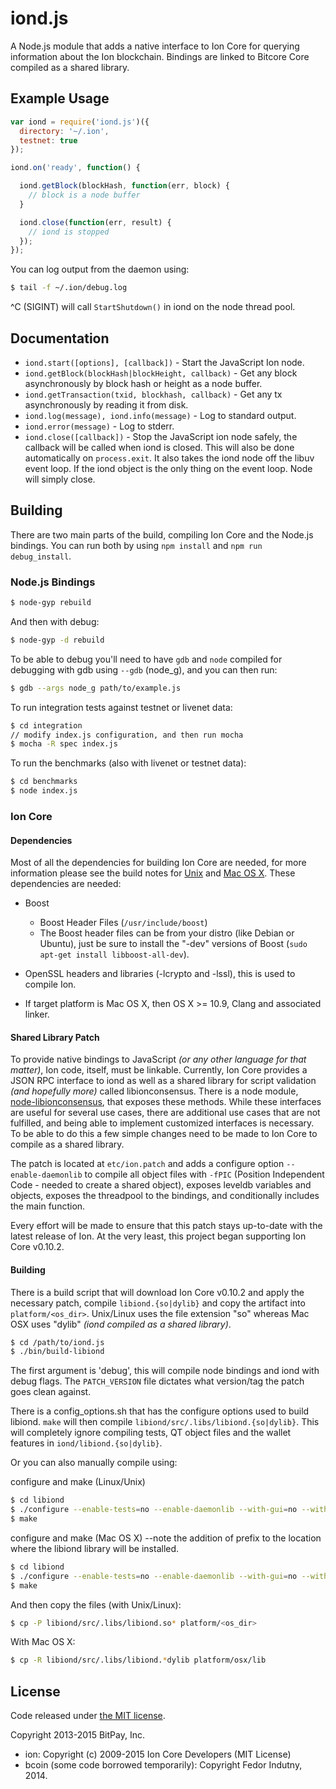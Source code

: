 # iond.js

A Node.js module that adds a native interface to Ion Core for querying information about the Ion blockchain. Bindings are linked to Bitcore Core compiled as a shared library.

## Example Usage

``` js
var iond = require('iond.js')({
  directory: '~/.ion',
  testnet: true
});

iond.on('ready', function() {

  iond.getBlock(blockHash, function(err, block) {
    // block is a node buffer
  }

  iond.close(function(err, result) {
    // iond is stopped
  });
});

```

You can log output from the daemon using:

``` bash
$ tail -f ~/.ion/debug.log
```

^C (SIGINT) will call `StartShutdown()` in iond on the node thread pool.

## Documentation

- `iond.start([options], [callback])` - Start the JavaScript Ion node.
- `iond.getBlock(blockHash|blockHeight, callback)` - Get any block asynchronously by block hash or height as a node buffer.
- `iond.getTransaction(txid, blockhash, callback)` - Get any tx asynchronously by reading it from disk.
- `iond.log(message), iond.info(message)` - Log to standard output.
- `iond.error(message)` - Log to stderr.
- `iond.close([callback])` - Stop the JavaScript ion node safely, the callback will be called when iond is closed. This will also be done automatically on `process.exit`. It also takes the iond node off the libuv event loop. If the iond object is the only thing on the event loop. Node will simply close.

## Building

There are two main parts of the build, compiling Ion Core and the Node.js bindings. You can run both by using `npm install` and `npm run debug_install`.

### Node.js Bindings

```bash
$ node-gyp rebuild
```

And then with debug:

```bash
$ node-gyp -d rebuild
```

To be able to debug you'll need to have `gdb` and `node` compiled for debugging with gdb using `--gdb` (node_g), and you can then run:

```bash
$ gdb --args node_g path/to/example.js
```

To run integration tests against testnet or livenet data:

```bash
$ cd integration
// modify index.js configuration, and then run mocha
$ mocha -R spec index.js
```

To run the benchmarks (also with livenet or testnet data):

```bash
$ cd benchmarks
$ node index.js
```

### Ion Core

#### Dependencies

Most of all the dependencies for building Ion Core are needed, for more information please see the build notes for [Unix](https://github.com/ion/ion/blob/master/doc/build-unix.md) and [Mac OS X](https://github.com/ion/ion/blob/master/doc/build-osx.md). These dependencies are needed:

- Boost
  - Boost Header Files (`/usr/include/boost`)
  - The Boost header files can be from your distro (like Debian or Ubuntu), just be sure to install the "-dev" versions of Boost (`sudo apt-get install libboost-all-dev`).

- OpenSSL headers and libraries (-lcrypto and -lssl), this is used to compile Ion.

- If target platform is Mac OS X, then OS X >= 10.9, Clang and associated linker.

#### Shared Library Patch

To provide native bindings to JavaScript *(or any other language for that matter)*, Ion code, itself, must be linkable. Currently, Ion Core provides a JSON RPC interface to iond as well as a shared library for script validation *(and hopefully more)* called libionconsensus. There is a node module, [node-libionconsensus](https://github.com/bitpay/node-libionconsensus), that exposes these methods. While these interfaces are useful for several use cases, there are additional use cases that are not fulfilled, and being able to implement customized interfaces is necessary. To be able to do this a few simple changes need to be made to Ion Core to compile as a shared library.

The patch is located at `etc/ion.patch` and adds a configure option `--enable-daemonlib` to compile all object files with `-fPIC` (Position Independent Code - needed to create a shared object), exposes leveldb variables and objects, exposes the threadpool to the bindings, and conditionally includes the main function.

Every effort will be made to ensure that this patch stays up-to-date with the latest release of Ion. At the very least, this project began supporting Ion Core v0.10.2.

#### Building

There is a build script that will download Ion Core v0.10.2 and apply the necessary patch, compile `libiond.{so|dylib}` and copy the artifact into `platform/<os_dir>`. Unix/Linux uses the file extension "so" whereas Mac OSX uses "dylib" *(iond compiled as a shared library)*.

```bash
$ cd /path/to/iond.js
$ ./bin/build-libiond
```

The first argument is 'debug', this will compile node bindings and iond with debug flags. The `PATCH_VERSION` file dictates what version/tag the patch goes clean against.

There is a config_options.sh that has the configure options used to build libiond. `make` will then compile `libiond/src/.libs/libiond.{so|dylib}`. This will completely ignore compiling tests, QT object files and the wallet features in `iond/libiond.{so|dylib}`.

Or you can also manually compile using:

configure and make (Linux/Unix)

```bash
$ cd libiond
$ ./configure --enable-tests=no --enable-daemonlib --with-gui=no --without-qt --without-miniupnpc --without-bdb --enable-debug --disable-wallet --without-utils
$ make
```
configure and make (Mac OS X) --note the addition of prefix to the location where the libiond library will be installed.

```bash
$ cd libiond
$ ./configure --enable-tests=no --enable-daemonlib --with-gui=no --without-qt --without-miniupnpc --without-bdb --enable-debug --disable-wallet --without-utils --prefix=<os_dir/lib>
$ make
```
And then copy the files (with Unix/Linux):

```bash
$ cp -P libiond/src/.libs/libiond.so* platform/<os_dir>
```

With Mac OS X:
```bash
$ cp -R libiond/src/.libs/libiond.*dylib platform/osx/lib
```

## License

Code released under [the MIT license](https://github.com/bitpay/iond.js/blob/master/LICENSE).

Copyright 2013-2015 BitPay, Inc.

- ion: Copyright (c) 2009-2015 Ion Core Developers (MIT License)
- bcoin (some code borrowed temporarily): Copyright Fedor Indutny, 2014.
